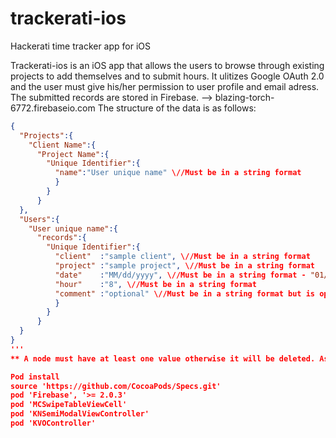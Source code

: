 # trackerati-ios
Hackerati time tracker app for iOS

Trackerati-ios is an iOS app that allows the users to browse through existing projects to add themselves and to submit hours. 
It ulitizes Google OAuth 2.0 and the user must give his/her permission to user profile and email adress.
The submitted records are stored in Firebase. --> blazing-torch-6772.firebaseio.com
The structure of the data is as follows:
```json
{
  "Projects":{
    "Client Name":{
      "Project Name":{
        "Unique Identifier":{
          "name":"User unique name" \//Must be in a string format
          }
        }
      }  
  },
  "Users":{
    "User unique name":{
      "records":{
        "Unique Identifier":{
          "client"  :"sample client", \//Must be in a string format
          "project" :"sample project", \//Must be in a string format
          "date"    :"MM/dd/yyyy", \//Must be in a string format - "01/05/2015"
          "hour"    :"8", \//Must be in a string format
          "comment" :"optional" \//Must be in a string format but is optional 
          }
        }
      }
  }
}
'''
** A node must have at least one value otherwise it will be deleted. As such a placeholder is placed in every node to prevent it from deleting. **

Pod install
source 'https://github.com/CocoaPods/Specs.git'
pod 'Firebase', '>= 2.0.3'
pod 'MCSwipeTableViewCell'
pod 'KNSemiModalViewController'
pod 'KVOController'
